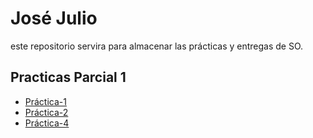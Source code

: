 # José Julio
este repositorio servira para  almacenar las prácticas y entregas de SO.

## Practicas Parcial 1

- [Práctica-1](./Jos%C3%A9%20Julio.md)
- [Práctica-2](./Comandos%20Gitbash.md)
- [Práctica-4](https://github.com/JoseJulioJim/Practica4)


